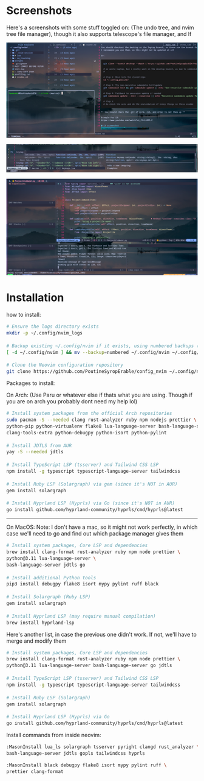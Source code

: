 # Screenshots

Here's a screenshots with some stuff toggled on:
(The undo tree, and nvim tree file manager), though it also supports telescope's file manager, and lf

![Screenshots example of toggle-able](./screenshots.png)

![Example of autocomplete](./auto_complete.png)

![Example of Debugger](./debugger.png)

# Installation

how to install:

```bash
# Ensure the logs directory exists
mkdir -p ~/.config/nvim_logs

# Backup existing ~/.config/nvim if it exists, using numbered backups (~1, ~2, etc.)
[ -d ~/.config/nvim ] && mv --backup=numbered ~/.config/nvim ~/.config/nvim_backup

# Clone the Neovim configuration repository
git clone https://github.com/PoutineSyropErable/config_nvim ~/.config/nvim

```

Packages to install:

On Arch: (Use Paru or whatever else if thats what you are using. Though if you are on arch you probably dont need my help lol)

```bash
# Install system packages from the official Arch repositories
sudo pacman -S --needed clang rust-analyzer ruby npm nodejs prettier \
python-pip python-virtualenv flake8 lua-language-server bash-language-server go \
clang-tools-extra python-debugpy python-isort python-pylint

# Install JDTLS from AUR
yay -S --needed jdtls

# Install TypeScript LSP (tsserver) and Tailwind CSS LSP
npm install -g typescript typescript-language-server tailwindcss

# Install Ruby LSP (Solargraph) via gem (since it's NOT in AUR)
gem install solargraph

# Install Hyprland LSP (Hyprls) via Go (since it's NOT in AUR)
go install github.com/hyprland-community/hyprls/cmd/hyprls@latest


```

---

On MacOS:
Note: I don't have a mac, so it might not work perfectly, in which case we'll need to go and find out which package manager gives them

```bash
# Install system packages, Core LSP and dependencies
brew install clang-format rust-analyzer ruby npm node prettier \
python@3.11 lua-language-server \
bash-language-server jdtls go

# Install additional Python tools
pip3 install debugpy flake8 isort mypy pylint ruff black

# Install Solargraph (Ruby LSP)
gem install solargraph

# Install Hyprland LSP (may require manual compilation)
brew install hyprland-lsp
```

Here's another list, in case the previous one didn't work. If not, we'll have to merge and modify them

```bash
# Install system packages, Core LSP and dependencies
brew install clang-format rust-analyzer ruby npm node prettier \
python@3.11 lua-language-server bash-language-server go jdtls

# Install TypeScript LSP (tsserver) and Tailwind CSS LSP
npm install -g typescript typescript-language-server tailwindcss

# Install Ruby LSP (Solargraph)
gem install solargraph

# Install Hyprland LSP (Hyprls) via Go
go install github.com/hyprland-community/hyprls/cmd/hyprls@latest


```

Install commands from inside neovim:

```bash
:MasonInstall lua_ls solargraph tsserver pyright clangd rust_analyzer \
bash-language-server jdtls gopls tailwindcss hyprls
```

```bash
:MasonInstall black debugpy flake8 isort mypy pylint ruff \
prettier clang-format
```
